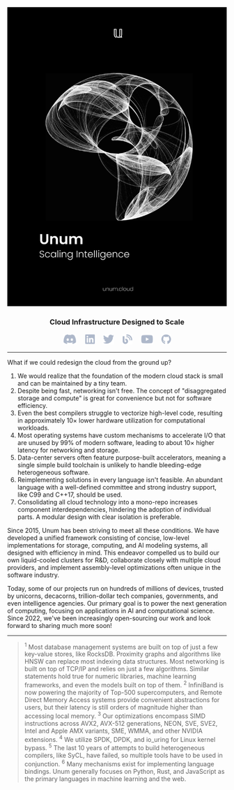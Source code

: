 <div align="center">
<img src="unum-poster.png"/>
</div>

<h3 align="center">
Cloud Infrastructure Designed to Scale
</h3>

<div align="center">

<p align="center">
<a href="https://discord.gg/4mxGrenbNt"><img height="25" src="https://github.com/unum-cloud/.github/raw/main/assets/discord.svg" alt="Discord"></a>
&nbsp;&nbsp;&nbsp;
<a href="https://www.linkedin.com/company/unum-cloud/"><img height="25" src="https://github.com/unum-cloud/.github/raw/main/assets/linkedin.svg" alt="LinkedIn"></a>
&nbsp;&nbsp;&nbsp;
<a href="https://twitter.com/unum_cloud"><img height="25" src="https://github.com/unum-cloud/.github/raw/main/assets/twitter.svg" alt="Twitter"></a>
&nbsp;&nbsp;&nbsp;
<a href="https://unum.cloud/blog"><img height="25" src="https://github.com/unum-cloud/.github/raw/main/assets/blog.svg" alt="Blog"></a>
&nbsp;&nbsp;&nbsp;
<a href="https://www.youtube.com/watch?v=ybWeUf_hC7o"><img height="25" src="https://github.com/unum-cloud/.github/raw/main/assets/youtube.svg" alt="Youtube"></a>
&nbsp;&nbsp;&nbsp;
<a href="https://github.com/unum-cloud/"><img height="25" src="https://github.com/unum-cloud/.github/raw/main/assets/github.svg" alt="GitHub"></a>
</p>
</div>

<hr>

What if we could redesign the cloud from the ground up?

1.	We would realize that the foundation of the modern cloud stack is small and can be maintained by a tiny team.
2.	Despite being fast, networking isn't free. The concept of "disaggregated storage and compute" is great for convenience but not for software efficiency.
3.	Even the best compilers struggle to vectorize high-level code, resulting in approximately 10× lower hardware utilization for computational workloads.
4.	Most operating systems have custom mechanisms to accelerate I/O that are unused by 99% of modern software, leading to about 10× higher latency for networking and storage.
5.	Data-center servers often feature purpose-built accelerators, meaning a single simple build toolchain is unlikely to handle bleeding-edge heterogeneous software.
6.	Reimplementing solutions in every language isn't feasible. An abundant language with a well-defined committee and strong industry support, like C99 and C++17, should be used.
7.	Consolidating all cloud technology into a mono-repo increases component interdependencies, hindering the adoption of individual parts. A modular design with clear isolation is preferable.

Since 2015, Unum has been striving to meet all these conditions.
We have developed a unified framework consisting of concise, low-level implementations for storage, computing, and AI modeling systems, all designed with efficiency in mind.
This endeavor compelled us to build our own liquid-cooled clusters for R&D, collaborate closely with multiple cloud providers, and implement assembly-level optimizations often unique in the software industry.

Today, some of our projects run on hundreds of millions of devices, trusted by unicorns, decacorns, trillion-dollar tech companies, governments, and even intelligence agencies.
Our primary goal is to power the next generation of computing, focusing on applications in AI and computational science.
Since 2022, we've been increasingly open-sourcing our work and look forward to sharing much more soon!

<hr/>

> <sup>1</sup>
> Most database management systems are built on top of just a few key-value stores, like RocksDB.
> Proximity graphs and algorithms like HNSW can replace most indexing data structures.
> Most networking is built on top of TCP/IP and relies on just a few algorithms.
> Similar statements hold true for numeric libraries, machine learning frameworks, and even the models built on top of them.
> <sup>2</sup>
> InfiniBand is now powering the majority of Top-500 supercomputers, and Remote Direct Memory Access systems provide convenient abstractions for users, but their latency is still orders of magnitude higher than accessing local memory.
> <sup>3</sup>
> Our optimizations encompass SIMD instructions across AVX2, AVX-512 generations, NEON, SVE, SVE2, Intel and Apple AMX variants, SME, WMMA, and other NVIDIA extensions.
> <sup>4</sup>
> We utilize SPDK, DPDK, and io_uring for Linux kernel bypass.
> <sup>5</sup>
> The last 10 years of attempts to build heterogeneous compilers, like SyCL, have failed, so multiple tools have to be used in conjunction.
> <sup>6</sup>
> Many mechanisms exist for implementing language bindings.
> Unum generally focuses on Python, Rust, and JavaScript as the primary languages in machine learning and the web.

<!--
<div align="center">

<a href="https://github.com/unum-cloud/usearch"> <img src="https://img.shields.io/github/stars/unum-cloud/usearch?style=social&label=USearch"/> </a>
<a href="https://github.com/unum-cloud/ucall"> <img src="https://img.shields.io/github/stars/unum-cloud/ucall?style=social&label=UCall"/> </a>
<a href="https://github.com/unum-cloud/uform"> <img src="https://img.shields.io/github/stars/unum-cloud/uform?style=social&label=UForm"/> </a>
<a href="https://github.com/unum-cloud/ustore"> <img src="https://img.shields.io/github/stars/unum-cloud/ustore?style=social&label=UStore"/> </a>

<a href="https://www.youtube.com/watch?v=UMrhB3icP9w&list=PL2kcrNAeGTFzZbccNB3P_xruYPskMmwRT&index=4&t=65s"> <img alt="" src="https://img.shields.io/youtube/views/UMrhB3icP9w?label=USearch"> </a>
<a href="https://www.youtube.com/watch?v=ybWeUf_hC7o&list=PL2kcrNAeGTFzZbccNB3P_xruYPskMmwRT&index=2"> <img alt="" src="https://img.shields.io/youtube/views/ybWeUf_hC7o?label=UStore"> </a>
  
<a href="https://github.com/unum-cloud/examples">Examples</a>
•
<a href="https://github.com/unum-cloud/awesome/blob/main/Workflow.md">Contributing</a>
•
<a href="https://github.com/unum-cloud/ucsb">UCSB</a> Storage Benchmarks
•
<a href="https://github.com/unum-cloud/udsb">UDSB</a> Analytics Benchmarks
</div>
-->
